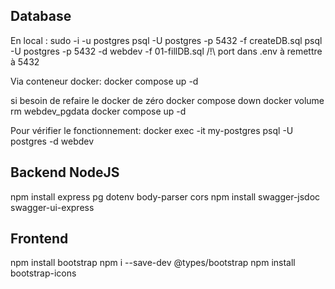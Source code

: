 ## Database

En local :
sudo -i -u postgres
psql -U postgres -p 5432 -f createDB.sql
psql -U postgres -p 5432 -d webdev -f 01-fillDB.sql
/!\ port dans .env à remettre à 5432

Via conteneur docker:
docker compose up -d

si besoin de refaire le docker de zéro
docker compose down
docker volume rm webdev_pgdata
docker compose up -d

Pour vérifier le fonctionnement:
docker exec -it my-postgres psql -U postgres -d webdev

## Backend NodeJS

npm install express pg dotenv body-parser cors
npm install swagger-jsdoc swagger-ui-express

## Frontend

npm install bootstrap
npm i --save-dev @types/bootstrap
npm install bootstrap-icons
